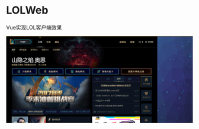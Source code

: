 # LOLWeb
Vue实现LOL客户端效果

![](https://raw.githubusercontent.com/agsea/lol-web/master/screenshot1.png)
